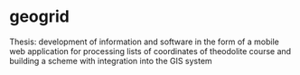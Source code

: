 # geogrid
Thesis: development of information and software in the form of a mobile web application for processing lists of coordinates of theodolite course and building a scheme with integration into the GIS system
